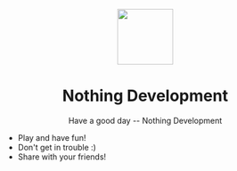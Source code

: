 <p align="center">
  <kbd>
    <img width="100px" src="https://avatars.githubusercontent.com/u/135552451?s=400&u=1f9842f12ee9933e1f896ea7150c31c8e77e3434&v=4">
  </kbd>
</p>

<h1 align="center">
  Nothing Development
</h1>

<p align="center">
  Have a good day -- Nothing Development
</p>
  
- Play and have fun!
- Don't get in trouble :)
- Share with your friends!

